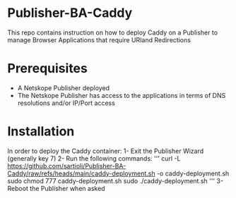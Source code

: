 # Publisher-BA-Caddy
This repo contains instruction on how to deploy Caddy on a Publisher to manage Browser Applications that require URIand Redirections

# Prerequisites
- A Netskope Publisher deployed
- The Netskope Publisher has access to the applications in terms of DNS resolutions and/or IP/Port access

# Installation
In order to deploy the Caddy container:
1- Exit the Publisher Wizard (generally key 7)
2- Run the following commands:
'''
curl -L https://github.com/sartioli/Publisher-BA-Caddy/raw/refs/heads/main/caddy-deployment.sh -o caddy-deployment.sh
sudo chmod 777 caddy-deployment.sh
sudo ./caddy-deployment.sh
'''
3- Reboot the Publisher when asked
